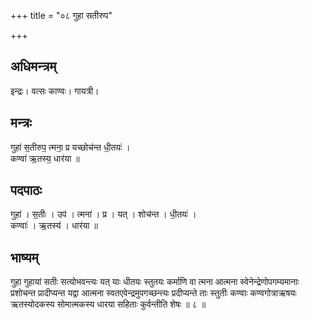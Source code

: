 +++
title = "०८ गुहा सतीरुप"

+++
## अधिमन्त्रम्
इन्द्रः। वत्सः काण्वः। गायत्री।

## मन्त्रः
गुहा॑ स॒तीरुप॒ त्मना॒ प्र यच्छोच॑न्त धी॒तयः॑ ।  
कण्वा॑ ऋ॒तस्य॒ धार॑या ॥

## पदपाठः
गुहा॑ । स॒तीः । उप॑ । त्मना॑ । प्र । यत् । शोच॑न्त । धी॒तयः॑ ।  
कण्वाः॑ । ऋ॒तस्य॑ । धार॑या ॥

## भाष्यम्
गुहा गुहायां सतीः सत्योभवन्त्यः यत् याः धीतयः स्तुतयः कर्माणि वा त्मना आत्मना स्वेनेन्द्रेणोपगम्यमानाः प्रशोचन्त प्रादीप्यन्त यद्वा आत्मना स्वतएवेन्द्रमुपगच्छन्त्यः प्रदीप्यन्ते ताः स्तुतीः कण्वाः कण्वगोत्राऋषयः ऋतस्योदकस्य सोमात्मकस्य धारया सहिताः कुर्वन्तीति शेषः ॥ ८ ॥